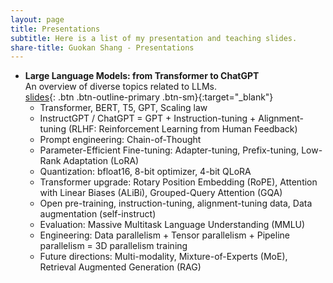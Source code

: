 ```yaml
---
layout: page
title: Presentations
subtitle: Here is a list of my presentation and teaching slides.
share-title: Guokan Shang - Presentations
---
```


- **Large Language Models: from Transformer to ChatGPT**  
  An overview of diverse topics related to LLMs.  
  [slides](slides_Large_Language_Models_from_Transformer_to_ChatGPT.pdf){: .btn .btn-outline-primary .btn-sm}{:target="_blank"}
  - Transformer, BERT, T5, GPT, Scaling law
  - InstructGPT / ChatGPT = GPT + Instruction-tuning + Alignment-tuning (RLHF: Reinforcement Learning from Human Feedback)
  - Prompt engineering: Chain-of-Thought
  - Parameter-Efficient Fine-tuning: Adapter-tuning, Prefix-tuning, Low-Rank Adaptation (LoRA)
  - Quantization: bfloat16, 8-bit optimizer, 4-bit QLoRA
  - Transformer upgrade: Rotary Position Embedding (RoPE), Attention with Linear Biases (ALiBi), Grouped-Query Attention (GQA)
  - Open pre-training, instruction-tuning, alignment-tuning data, Data augmentation (self-instruct)
  - Evaluation: Massive Multitask Language Understanding (MMLU)
  - Engineering: Data parallelism + Tensor parallelism + Pipeline parallelism = 3D parallelism training
  - Future directions: Multi-modality, Mixture-of-Experts (MoE), Retrieval Augmented Generation (RAG)
 
